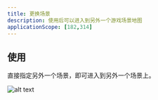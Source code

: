 ```yaml
---
title: 更换场景
description: 使用后可以进入到另外一个游戏场景地图
applicationScope: [182,314]
---
```


## 使用

直接指定另外一个场景，即可进入到另外一个场景上。

![alt text](https://cdn.gcw.wiki/gcw/image/zh_hans/commands/logic/changescene/image.png)
